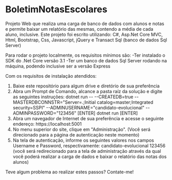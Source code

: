 # BoletimNotasEscolares
Projeto Web que realiza uma carga de banco de dados com alunos e notas e permite baixar um relatório das mesmas, contendo a média de cada aluno, inclusive.
Este projeto foi escrito utilizando: C#, Asp.Net Core MVC, Html, Bootstrap, Css, Javascript, jQuery e Transact Sql (banco de dados Sql Server)

Para rodar o projeto localmente, os requisitos mínimos são:
-Ter instalado o SDK do .Net Core versão 3.1
-Ter um banco de dados Sql Server rodando na máquina, podendo inclusive ser a versão Express

Com os requisitos de instalação atendidos:
1. Baixe este repositório para algum drive e diretório de sua preferência
2. Abra um Prompt de Comando, alcance a pasta raíz da solução e digite as seguintes instruções:
   dotnet run -- --CREATEDB=true --MASTERDBCONNSTR="Server=.;Initial catalog=master;Integrated security=SSPI" --ADMINUSERNAME="candidato-evolucional" --ADMINPASSWORD="123456" [ENTER]
   dotnet run [ENTER]
3. Abra um navegador de Internet de sua preferência e acesse o seguinte endereço:
   https://localhost:5001
4. No menu superior do site, clique em "Administração". (Você será direcionado para a página de autenticação neste momento)
5. Na tela de autenticação, informe os seguintes valores nos campos Username e Password, respectivamente:
   candidato-evolucional
   123456
(você será redirecionado para a tela de administração através da qual você poderá realizar a carga de dados e baixar o relatório das notas dos alunos)

Teve algum problema ao realizar estes passos? Contate-me!
